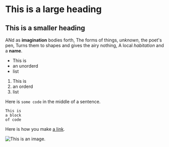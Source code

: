 # This is a large heading

## This is a smaller heading

ANd as **imagination** bodies forth,
The forms of things, *unknown*, the poet's pen,
Turns them to shapes and gives the airy nothing, 
A local *habitation* and a **name**.

- This is
- an unorderd
- list

1. This is
2. an orderd
3. list

Here is `some code` in the middle of a sentence.

```
This is
a block
of code
```

Here is how you make [a link](https://www.wikipedia.org/).

![This is an image.](https://github.com/yihui/xaringan/releases/download/v0.0.2/karl-moustache.jpg)
